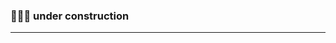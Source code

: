 ### 🚧🚧🚧 under construction

____

<!-- ###########################################################
###
### Update system and install tools
```
sudo apt update && sudo apt upgrade -y
sudo apt install curl tar wget clang pkg-config libssl-dev build-essential bsdmainutils jq git make gcc lz4 -y
```

### go
```
if ! [ -x "$(command -v go)" ]; then
  ver="1.20.5"
  cd $HOME
  wget "https://golang.org/dl/go$ver.linux-amd64.tar.gz"
  sudo rm -rf /usr/local/go
  sudo tar -C /usr/local -xzf "go$ver.linux-amd64.tar.gz"
  sudo rm "go$ver.linux-amd64.tar.gz"
  echo "export PATH=$PATH:/usr/local/go/bin:$HOME/go/bin" >> ~/.bash_profile
  source ~/.bash_profile
fi
```

### install
```
cd $HOME
rm -rf lava
git clone https://github.com/lavanet/lava.git
cd lava
git checkout v0.24.0
# The binary for a provider
export LAVA_BINARY=lavap
make install
```

### variables
```
node_moniker=
wallet=
provider_wallet=
chain=lava-testnet-2
port=13
```

### write and load
```
echo "export LAVA_M=$node_moniker" >> $HOME/.bash_profile
echo "export LAVA_W=$wallet" >> $HOME/.bash_profile
echo "export LAVARPC_W=$provider_wallet" >> $HOME/.bash_profile
echo "export LAVA_CHAIN=$chain" >> $HOME/.bash_profile
echo "export LAVA_PORT=$port" >> $HOME/.bash_profile
source ~/.bash_profile
```

### config
```
lavad config keyring-backend test
lavad config chain-id lava-testnet-2
lavad config node tcp://localhost:${LAVA_PORT}657
```

### init
```
lavad init $LAVA_M --chain-id $LAVA_CHAIN
```

### config timeouts
```
sed -i \
  -e 's/timeout_commit = ".*"/timeout_commit = "30s"/g' \
  -e 's/timeout_propose = ".*"/timeout_propose = "1s"/g' \
  -e 's/timeout_precommit = ".*"/timeout_precommit = "1s"/g' \
  -e 's/timeout_precommit_delta = ".*"/timeout_precommit_delta = "500ms"/g' \
  -e 's/timeout_prevote = ".*"/timeout_prevote = "1s"/g' \
  -e 's/timeout_prevote_delta = ".*"/timeout_prevote_delta = "500ms"/g' \
  -e 's/timeout_propose_delta = ".*"/timeout_propose_delta = "500ms"/g' \
  -e 's/skip_timeout_commit = ".*"/skip_timeout_commit = false/g' \
  $HOME/.lava/config/config.toml
```

### config ports
```
sed -i.bak \
-e "s%^proxy_app = \"tcp://127.0.0.1:[0-9]\{2\}658\"%proxy_app = \"tcp://127.0.0.1:${LAVA_PORT}658\"%;" \
-e "s%^laddr = \"tcp://127.0.0.1:[0-9]\{2\}657\"%laddr = \"tcp://127.0.0.1:${LAVA_PORT}657\"%;" \
-e "s%^pprof_laddr = \"localhost:[0-9]\{1\}060\"%pprof_laddr = \"localhost:${LAVA_PORT}060\"%;" \
-e "s%^laddr = \"tcp://0.0.0.0:[0-9]\{2\}656\"%laddr = \"tcp://0.0.0.0:${LAVA_PORT}656\"%;" \
-e "s%^prometheus_listen_addr = \":[0-9]\{2\}660\"%prometheus_listen_addr = \":${LAVA_PORT}660\"%" \
$HOME/.lava/config/config.toml
sed -i.bak \
-e "s%^address = \"tcp://localhost:[0-9]\{1\}317\"%address = \"tcp://localhost:${LAVA_PORT}317\"%;" \
-e "s%^address = \":[0-9]\{1\}080\"%address = \":${LAVA_PORT}080\"%;" \
-e "s%^address = \"localhost:[0-9]\{1\}090\"%address = \"localhost:${LAVA_PORT}090\"%;" \
-e "s%^address = \"localhost:[0-9]\{1\}091\"%address = \"localhost:${LAVA_PORT}091\"%;" \
$HOME/.lava/config/app.toml
```

### minimum gas price
```
sed -i 's|^minimum-gas-prices *=.*|minimum-gas-prices = "0ulava"|g' $HOME/.lava/config/app.toml
```

### Pruning
```
pruning="custom"
pruning_keep_recent="100"
pruning_keep_every="0"
pruning_interval="19"
sed -i -e "s/^pruning *=.*/pruning = \"$pruning\"/" $HOME/.lava/config/app.toml
sed -i -e "s/^pruning-keep-recent *=.*/pruning-keep-recent = \"$pruning_keep_recent\"/" $HOME/.lava/config/app.toml
sed -i -e "s/^pruning-keep-every *=.*/pruning-keep-every = \"$pruning_keep_every\"/" $HOME/.lava/config/app.toml
sed -i -e "s/^pruning-interval *=.*/pruning-interval = \"$pruning_interval\"/" $HOME/.lava/config/app.toml
```

### disable indexing (optional)
```
indexer="null"
sed -i -e "s/^indexer *=.*/indexer = \"$indexer\"/" $HOME/.lava/config/config.toml
```

### reset
```
lavad tendermint unsafe-reset-all --home $HOME/.lava
```

### node service
```
sudo tee /etc/systemd/system/lavad.service > /dev/null << EOF
[Unit]
Description=Lava_node
After=network-online.target
[Service]
User=$USER
ExecStart=$(which lavad) start
Restart=on-failure
RestartSec=5
LimitNOFILE=65535
[Install]
WantedBy=multi-user.target
EOF
```

###
```
curl -Ls https://snapshots.kjnodes.com/lava-testnet/addrbook.json > $HOME/.lava/config/addrbook.json

```

### [kjnode's](https://services.kjnodes.com/) snapshot
```
sudo systemctl start lavad && sudo journalctl -u lavad -f --no-hostname -o cat
```

### add wallet
```

```

###
```

```

###
```

```

###
```

```

###
```

```

###
```

```

###
```

```

###
```

```

###
```

```

###
```

```

###
```

```

###
```

```

###
```

```

###
```

```

###
```

```

######################################################### -->

